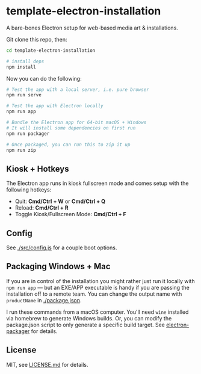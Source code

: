 # template-electron-installation

A bare-bones Electron setup for web-based media art & installations.

Git clone this repo, then:

```sh
cd template-electron-installation

# install deps
npm install
```

Now you can do the following:

```sh
# Test the app with a local server, i.e. pure browser
npm run serve

# Test the app with Electron locally
npm run app

# Bundle the Electron app for 64-bit macOS + Windows
# It will install some dependencies on first run
npm run packager

# Once packaged, you can run this to zip it up
npm run zip
```

## Kiosk + Hotkeys

The Electron app runs in kiosk fullscreen mode and comes setup with the following hotkeys:

- Quit: **Cmd/Ctrl + W** or **Cmd/Ctrl + Q**
- Reload: **Cmd/Ctrl + R**
- Toggle Kiosk/Fullscreen Mode: **Cmd/Ctrl + F**

## Config

See [./src/config.js](./src/config.js) for a couple boot options.

## Packaging Windows + Mac

If you are in control of the installation you might rather just run it locally with `npm run app` — but an EXE/APP executable is handy if you are passing the installation off to a remote team. You can change the output name with `productName` in [./package.json](./package.json).

I run these commands from a macOS computer. You'll need `wine` installed via homebrew to generate Windows builds. Or, you can modify the package.json script to only generate a specific build target. See [electron-packager](https://github.com/electron-userland/electron-packager#building-windows-apps-from-non-windows-platforms) for details.

## License

MIT, see [LICENSE.md](http://github.com/mattdesl/template-electron-installation/blob/master/LICENSE.md) for details.
